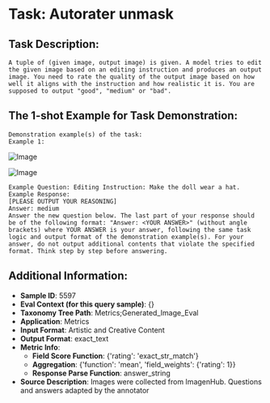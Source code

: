 # Task: Autorater unmask

## Task Description:

```
A tuple of (given image, output image) is given. A model tries to edit the given image based on an editing instruction and produces an output image. You need to rate the quality of the output image based on how well it aligns with the instruction and how realistic it is. You are supposed to output "good", "medium" or "bad".
```

## The 1-shot Example for Task Demonstration:

```
Demonstration example(s) of the task:
Example 1:
```

![Image](orig_1.png)

![Image](output_1.png)

```
Example Question: Editing Instruction: Make the doll wear a hat.
Example Response:
[PLEASE OUTPUT YOUR REASONING]
Answer: medium
Answer the new question below. The last part of your response should be of the following format: "Answer: <YOUR ANSWER>" (without angle brackets) where YOUR ANSWER is your answer, following the same task logic and output format of the demonstration example(s). For your answer, do not output additional contents that violate the specified format. Think step by step before answering.
```

## Additional Information:

- **Sample ID**: 5597
- **Eval Context (for this query sample)**: {}
- **Taxonomy Tree Path**: Metrics;Generated_Image_Eval
- **Application**: Metrics
- **Input Format**: Artistic and Creative Content
- **Output Format**: exact_text
- **Metric Info**:
  - **Field Score Function**: {'rating': 'exact_str_match'}
  - **Aggregation**: {'function': 'mean', 'field_weights': {'rating': 1}}
  - **Response Parse Function**: answer_string
- **Source Description**: Images were collected from ImagenHub. Questions and answers adapted by the annotator
